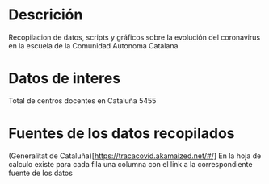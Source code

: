 # Descrición
Recopilacion de datos, scripts y gráficos sobre la evolución del coronavirus en la escuela de la Comunidad Autonoma Catalana

# Datos de interes
Total de centros docentes en Cataluña 5455

# Fuentes de los datos recopilados
(Generalitat de Cataluña)[https://tracacovid.akamaized.net/#/]
En la hoja de calculo existe para cada fila una columna con el link a la correspondiente fuente de los datos
